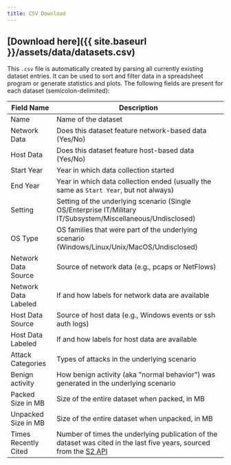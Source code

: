 ```yaml
---
title: CSV Download
---
```


## [Download here]({{ site.baseurl }}/assets/data/datasets.csv)

This `.csv` file is automatically created by parsing all currently existing dataset entries.
It can be used to sort and filter data in a spreadsheet program or generate statistics and plots.
The following fields are present for each dataset (semicolon-delimited):

| Field Name           | Description                                                                                                                                                        |
|----------------------|--------------------------------------------------------------------------------------------------------------------------------------------------------------------|
| Name                 | Name of the dataset                                                                                                                                                |
| Network Data         | Does this dataset feature network-based data (Yes/No)                                                                                                              |
| Host Data            | Does this dataset feature host-based data (Yes/No)                                                                                                                 |
| Start Year           | Year in which data collection started                                                                                                                              |
| End Year             | Year in which data collection ended (usually the same as `Start Year`, but not always)                                                                             |
| Setting              | Setting of the underlying scenario (Single OS/Enterprise IT/Military IT/Subsystem/Miscellaneous/Undisclosed)                                                       |
| OS Type              | OS families that were part of the underlying scenario (Windows/Linux/Unix/MacOS/Undisclosed)                                                                       |
| Network Data Source  | Source of network data (e.g., pcaps or NetFlows)                                                                                                                   |
| Network Data Labeled | If and how labels for network data are available                                                                                                                   |
| Host Data Source     | Source of host data (e.g., Windows events or ssh auth logs)                                                                                                        |
| Host Data Labeled    | If and how labels for host data are available                                                                                                                      |
| Attack Categories    | Types of attacks in the underlying scenario                                                                                                                        |
| Benign activity      | How benign activity (aka "normal behavior") was generated in the underlying scenario                                                                               |
| Packed Size in MB    | Size of the entire dataset when packed, in MB                                                                                                                      |
| Unpacked Size in MB  | Size of the entire dataset when unpacked, in MB                                                                                                                    |
| Times Recently Cited | Number of times the underlying publication of the dataset was cited in the last five years, sourced from the [S2 API](https://www.semanticscholar.org/product/api) |
